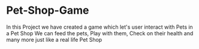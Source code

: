 # Pet-Shop-Game

In this Project we have created a game which let's user interact with Pets in a Pet Shop
We can feed the pets, Play with them, Check on their health and many more just like a real life Pet Shop
